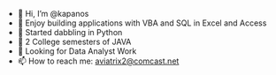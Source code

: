 - 👋 Hi, I’m @kapanos
- 👀 Enjoy building applications with VBA and SQL in Excel and Access
- 🌱 Started dabbling in Python
- 🌱 2 College semesters of JAVA
- 💞️ Looking for Data Analyst Work
- 📫 How to reach me: aviatrix2@comcast.net

<!---
kapanos/kapanos is a ✨ special ✨ repository because its `README.md` (this file) appears on your GitHub profile.
You can click the Preview link to take a look at your changes.
--->
